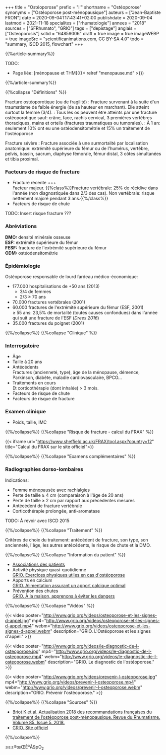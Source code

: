 +++
title = "Ostéoporose"
prefix = "l'"
shortname = "Ostéoporose"
synonyms = ["Ostéoporose post-ménopausique"]
auteurs = ["Jean-Baptiste FRON"]
date = 2020-09-04T17:43:41+02:00
publishdate = 2020-09-04
lastmod = 2021-11-18
specialites = ["rhumatologie"]
annees = "2018"
sources = ["SFRhumato", "GRIO"]
tags = ["depistage"]
anglais = ["Osteoporosis"]
sctid = "64859006"
draft = true
image = true
imageWEBP = true
imageSrc = "scientificanimations.com, CC BY-SA 4.0"
todo = "summary, ISCD 2015, flowchart"
+++

{{%article-summary%}}

TODO:
- Page liée: [ménopause et THM]({{< relref "menopause.md" >}})

{{%/article-summary%}}

{{%collapse "Définitions" %}}

Fracture ostéoporotique (ou de fragilité)
: Fracture survenant à la suite d'un traumatisme de faible énergie (de sa hauteur en marchant). Elle atteint surtout la femme (3/4).
: Tous les os peuvent être atteints par une fracture ostéoporotique sauf: crâne, face, rachis cervical, 3 premières vertèbres thoraciques, mains et orteils (fractures traumatiques ou tumorales).
: À 1 an: seulement 10% ont eu une ostéodensitométrie et 15% un traitement de l'ostéoporose

Fracture sévère
: Fracture associée à une surmortalité par localisation anatomique: extrémité supérieure du fémur ou de l'humérus, vertèbre, pelvis, bassin, sacrum, diaphyse fémorale, fémur distal, 3 côtes simultanées et tibia proximal.

### Facteurs de risque de fracture

- Fracture récente +++  
Facteur majeur. {{%class%}}Fracture vertébrale: 25% de récidive dans l'année (non diagnostiquée dans 2/3 des cas). Non vertébrale: risque nettement majoré pendant 3 ans.{{%/class%}}
- Facteurs de risque de chute

TODO: Insert risque fracture ???

### Abréviations

**DMO:** densité minérale osseuse  
**ESF:** extrémité supérieure du fémur  
**FESF:** fracture de l'extrémité supérieure du fémur  
**ODM:** ostéodensitométrie

### Épidémiologie

Ostéoporose responsable de lourd fardeau médico-économique:

- 177.000 hospitalisations de +50 ans (2013)
  - 3/4 de femmes
  - 2/3 ≥ 70 ans
- 70.000 fractures vertébrales (2001)
- 60.000 fractures de l'extrémité supérieure du fémur (ESF, 2001)  
≥ 55 ans: 23,5% de mortalité (toutes causes confondues) dans l'année qui suit une fracture de l'ESF (*Drees 2016*)
- 35.000 fractures du poignet (2001)

{{%/collapse%}}
{{%collapse "Clinique" %}}

### Interrogatoire

- Âge
- Taille à 20 ans
- Antécédents  
Fractures (ancienneté, type), âge de la ménopause, démence, Parkinson, diabète, maladie cardiovasculaire, BPCO...
- Traitements en cours  
Et corticothérapie (dont inhalée) > 3 mois.
- Facteurs de risque de chute
- Facteurs de risque de fracture

### Examen clinique

- Poids, taille, IMC

{{%/collapse%}}
{{%collapse "Risque de fracture - calcul du FRAX" %}}

{{< iframe url="https://www.sheffield.ac.uk/FRAX/tool.aspx?country=12" title="Calcul du FRAX sur le site officiel">}}

{{%/collapse%}}
{{%collapse "Examens complémentaires" %}}

### Radiographies dorso-lombaires

Indications:

- Femme ménopausée avec rachialgies
- Perte de taille ≥ 4 cm (comparaison à l'âge de 20 ans)
- Perte de taille ≥ 2 cm par rapport aux précédentes mesures
- Antécédent de fracture vertébrale
- Corticothérapie prolongée, anti-aromatase

TODO: À revoir avec ISCD 2015

{{%/collapse%}}
{{%collapse "Traitement" %}}

Critères de choix du traitement: antécédent de fracture, son type, son ancienneté, l'âge, les autres antécédents, le risque de chute et la DMO.

{{%/collapse%}}
{{%collapse "Information du patient" %}}

- [Associations des patients](http://www.grio.org/espace-gp/association-patients-osteoporose.php)
- Activité physique quasi-quotidienne  
[GRIO. Exercices physiques utiles en cas d'ostéoporose](http://www.grio.org/documents/page85/restez-actifs.pdf)
- Apports en calcium  
[GRIO. Alimentation assurant un apport calcique optimal](http://www.grio.org/documents/page85/alimentation-assurant-apport-calcique-1.pdf)
- Prévention des chutes  
[GRIO. À la maison, apprenons à éviter les dangers](http://www.grio.org/documents/page85/dangers-maison.pdf)

{{%/collapse%}}
{{%collapse "Vidéos" %}}

{{< video poster="http://www.grio.org/videos/osteoporose-et-les-signes-d-appel.jpg" mp4="http://www.grio.org/videos/osteoporose-et-les-signes-d-appel.mp4" webm="http://www.grio.org/videos/osteoporose-et-les-signes-d-appel.webm" description="GRIO. L'Ostéoporose et les signes d'appel." >}}

{{< video poster="http://www.grio.org/videos/le-diagnostic-de-l-osteoporose.jpg" mp4="http://www.grio.org/videos/le-diagnostic-de-l-osteoporose.mp4" webm="http://www.grio.org/videos/le-diagnostic-de-l-osteoporose.webm" description="GRIO. Le diagnostic de l'ostéoporose." >}}

{{< video poster="http://www.grio.org/videos/prevenir-l-osteoporose.jpg" mp4="http://www.grio.org/videos/prevenir-l-osteoporose.mp4" webm="http://www.grio.org/videos/prevenir-l-osteoporose.webm" description="GRIO. Prévenir l'ostéoporose." >}}

{{%/collapse%}}
{{%collapse "Sources" %}}

- [Briot K et al. Actualisation 2018 des recommandations françaises du traitement de l’ostéoporose post-ménopausique. Revue du Rhumatisme. Volume 85. Issue 5. 2018.](https://doi.org/10.1016/j.rhum.2018.02.005.)
- [GRIO. Site officiel](http://www.grio.org/)

{{%/collapse%}}

≤≥±®œŒÈ³ÂSpO<sub>2</sub>
